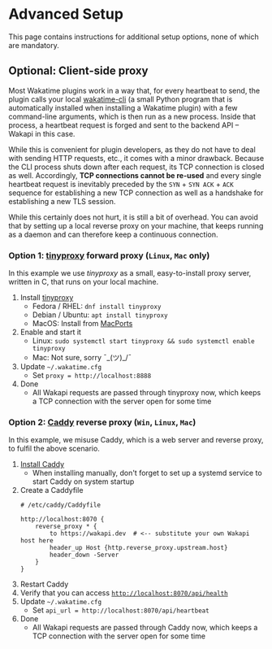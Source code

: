 # Advanced Setup
This page contains instructions for additional setup options, none of which are mandatory.

## Optional: Client-side proxy
Most Wakatime plugins work in a way that, for every heartbeat to send, the plugin calls your local [wakatime-cli](https://github.com/wakatime/wakatime) (a small Python program that is automatically installed when installing a Wakatime plugin) with a few command-line arguments, which is then run as a new process. Inside that process, a heartbeat request is forged and sent to the backend API – Wakapi in this case.

While this is convenient for plugin developers, as they do not have to deal with sending HTTP requests, etc., it comes with a minor drawback. Because the CLI process shuts down after each request, its TCP connection is closed as well. Accordingly, **TCP connections cannot be re-used** and every single heartbeat request is inevitably preceded by the `SYN` + `SYN ACK` + `ACK` sequence for establishing a new TCP connection as well as a handshake for establishing a new TLS session.

While this certainly does not hurt, it is still a bit of overhead. You can avoid that by setting up a local reverse proxy on your machine, that keeps running as a daemon and can therefore keep a continuous connection.

### Option 1: [tinyproxy](https://tinyproxy.github.io) forward proxy (`Linux`, `Mac` only)
In this example we use _tinyproxy_ as a small, easy-to-install proxy server, written in C, that runs on your local machine.
1. Install [tinyproxy](https://tinyproxy.github.io)
   * Fedora / RHEL: `dnf install tinyproxy`
   * Debian / Ubuntu: `apt install tinyproxy`
   * MacOS: Install from [MacPorts](https://ports.macports.org/port/tinyproxy/summary)
1. Enable and start it
   * Linux: `sudo systemctl start tinyproxy && sudo systemctl enable tinyproxy`
   * Mac: Not sure, sorry ¯\_(ツ)_/¯
1. Update `~/.wakatime.cfg`
   * Set `proxy = http://localhost:8888`
1. Done
   * All Wakapi requests are passed through tinyproxy now, which keeps a TCP connection with the server open for some time

### Option 2: [Caddy](https://caddyserver.com) reverse proxy (`Win`, `Linux`, `Mac`)
In this example, we misuse Caddy, which is a web server and reverse proxy, to fulfil the above scenario. 

1. [Install Caddy](https://caddyserver.com/) 
    * When installing manually, don't forget to set up a systemd service to start Caddy on system startup
1. Create a Caddyfile
    ```
    # /etc/caddy/Caddyfile
   
    http://localhost:8070 {
        reverse_proxy * {
            to https://wakapi.dev  # <-- substitute your own Wakapi host here
            header_up Host {http.reverse_proxy.upstream.host}
            header_down -Server
        }
    }
    ```
1. Restart Caddy
1. Verify that you can access [`http://localhost:8070/api/health`](http://localhost:8070/api/health)
1. Update `~/.wakatime.cfg`
    * Set `api_url = http://localhost:8070/api/heartbeat`
1. Done
   * All Wakapi requests are passed through Caddy now, which keeps a TCP connection with the server open for some time